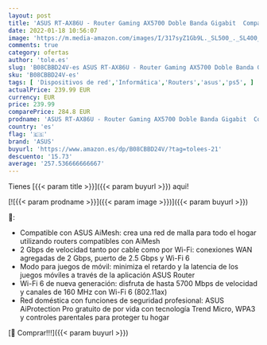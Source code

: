 ```yaml
---
layout: post
title: 'ASUS RT-AX86U - Router Gaming AX5700 Doble Banda Gigabit  Compatible PS5  Modo para Juegos de móvil  AiProtection con TrendMicro  Compatible con WiFi Mesh  Puerto 2.5G  Puerto Gaming  Adaptive QoS '
date: 2022-01-18 10:56:07
image: 'https://m.media-amazon.com/images/I/317syZ1Gb9L._SL500_._SL400_.jpg'
comments: true
category: ofertas
author: 'tole.es'
slug: 'B08CBBD24V-es ASUS RT-AX86U - Router Gaming AX5700 Doble Banda Gigabit...'
sku: 'B08CBBD24V-es'
tags: [ 'Dispositivos de red','Informática','Routers','asus','ps5', ]
actualPrice: 239.99 EUR
currency: EUR
price: 239.99
comparePrice: 284.8 EUR
prodname: 'ASUS RT-AX86U - Router Gaming AX5700 Doble Banda Gigabit  Compatible PS5  Modo para Juegos de móvil  AiProtection con TrendMicro  Compatible con WiFi Mesh  Puerto 2.5G  Puerto Gaming  Adaptive QoS '
country: 'es'
flag: '🇪🇸'
brand: 'ASUS'
buyurl: 'https://www.amazon.es/dp/B08CBBD24V/?tag=tolees-21'
descuento: '15.73'
average: '257.536666666667'
---
```


Tienes [{{< param title >}}]({{< param buyurl >}}) aqui!

[![{{< param prodname >}}]({{< param image >}})]({{< param buyurl >}})

🔎:

- Compatible con ASUS AiMesh: crea una red de malla para todo el hogar utilizando routers compatibles con AiMesh
- 2 Gbps de velocidad tanto por cable como por Wi-Fi: conexiones WAN agregadas de 2 Gbps, puerto de 2.5 Gbps y Wi-Fi 6
- Modo para juegos de móvil: minimiza el retardo y la latencia de los juegos móviles a través de la aplicación ASUS Router
- Wi-Fi 6 de nueva generación: disfruta de hasta 5700 Mbps de velocidad y canales de 160 MHz con Wi-Fi 6 (802.11ax)
- Red doméstica con funciones de seguridad profesional: ASUS AiProtection Pro gratuito de por vida con tecnología Trend Micro, WPA3 y controles parentales para proteger tu hogar

[🛒 Comprar!!!]({{< param buyurl >}})
